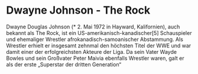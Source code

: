 # Dwayne Johnson - The Rock
Dwayne Douglas Johnson (* 2. Mai 1972 in Hayward, Kalifornien), auch bekannt als The Rock, 
ist ein US-amerikanisch-kanadischer[5] Schauspieler und ehemaliger Wrestler afrokanadisch-samoanischer 
Abstammung. Als Wrestler erhielt er insgesamt zehnmal den höchsten Titel der WWE und war damit einer der 
erfolgreichsten Akteure der Liga. Da sein Vater Wayde Bowles und sein Großvater Peter Maivia ebenfalls 
Wrestler waren, galt er als der erste „Superstar der dritten Generation“
